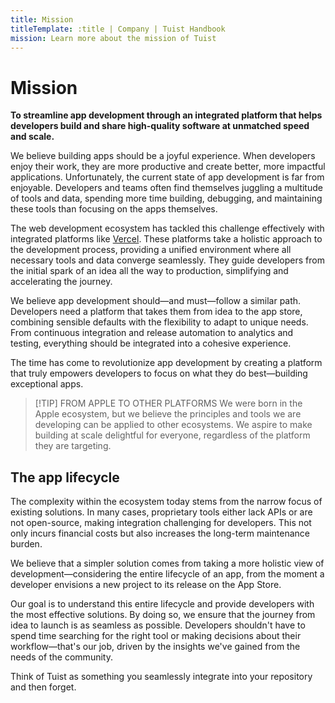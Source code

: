 ```yaml
---
title: Mission
titleTemplate: :title | Company | Tuist Handbook
mission: Learn more about the mission of Tuist
---
```


# Mission

**To streamline app development through an integrated platform that helps developers build and share high-quality software at unmatched speed and scale.**

We believe building apps should be a joyful experience. When developers enjoy their work, they are more productive and create better, more impactful applications. Unfortunately, the current state of app development is far from enjoyable. Developers and teams often find themselves juggling a multitude of tools and data, spending more time building, debugging, and maintaining these tools than focusing on the apps themselves.

The web development ecosystem has tackled this challenge effectively with integrated platforms like [Vercel](https://vercel.com). These platforms take a holistic approach to the development process, providing a unified environment where all necessary tools and data converge seamlessly. They guide developers from the initial spark of an idea all the way to production, simplifying and accelerating the journey.

We believe app development should—and must—follow a similar path. Developers need a platform that takes them from idea to the app store, combining sensible defaults with the flexibility to adapt to unique needs. From continuous integration and release automation to analytics and testing, everything should be integrated into a cohesive experience.

The time has come to revolutionize app development by creating a platform that truly empowers developers to focus on what they do best—building exceptional apps.

> [!TIP] FROM APPLE TO OTHER PLATFORMS
> We were born in the Apple ecosystem, but we believe the principles and tools we are developing can be applied to other ecosystems. We aspire to make building at scale delightful for everyone, regardless of the platform they are targeting.

## The app lifecycle

The complexity within the ecosystem today stems from the narrow focus of existing solutions. In many cases, proprietary tools either lack APIs or are not open-source, making integration challenging for developers. This not only incurs financial costs but also increases the long-term maintenance burden.

We believe that a simpler solution comes from taking a more holistic view of development—considering the entire lifecycle of an app, from the moment a developer envisions a new project to its release on the App Store.

Our goal is to understand this entire lifecycle and provide developers with the most effective solutions. By doing so, we ensure that the journey from idea to launch is as seamless as possible. Developers shouldn't have to spend time searching for the right tool or making decisions about their workflow—that's our job, driven by the insights we've gained from the needs of the community.

Think of Tuist as something you seamlessly integrate into your repository and then forget.